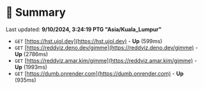 # 📖 Summary
Last updated: **9/10/2024, 3:24:19 PTG "Asia/Kuala_Lumpur"**

- `GET` [https://hst.ujol.dev](https://hst.ujol.dev) - **Up** (599ms)
- `GET` [https://reddviz.deno.dev/gimme](https://reddviz.deno.dev/gimme) - **Up** (2786ms)
- `GET` [https://reddviz.amar.kim/gimme](https://reddviz.amar.kim/gimme) - **Up** (1993ms)
- `GET` [https://dumb.onrender.com](https://dumb.onrender.com) - **Up** (935ms)
